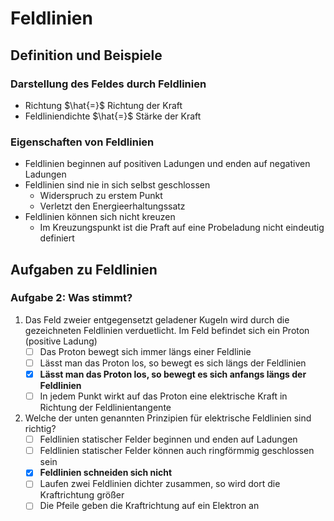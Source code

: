 # Feldlinien

## Definition und Beispiele

### Darstellung des Feldes durch Feldlinien

- Richtung $\hat{=}$ Richtung der Kraft
- Feldliniendichte $\hat{=}$ Stärke der Kraft

### Eigenschaften von Feldlinien

- Feldlinien beginnen auf positiven Ladungen und enden auf negativen Ladungen
- Feldlinien sind nie in sich selbst geschlossen
    - Widerspruch zu erstem Punkt
    - Verletzt den Energieerhaltungssatz
- Feldlinien können sich nicht kreuzen
    - Im Kreuzungspunkt ist die Praft auf eine Probeladung nicht eindeutig definiert

## Aufgaben zu Feldlinien

### Aufgabe 2: Was stimmt?

1. Das Feld zweier entgegensetzt geladener Kugeln wird durch die gezeichneten Feldlinien verduetlicht. Im Feld befindet sich ein Proton (positive Ladung)
    - [ ] Das Proton bewegt sich immer längs einer Feldlinie
    - [ ] Lässt man das Proton los, so bewegt es sich längs der Feldlinien
    - [x] **Lässt man das Proton los, so bewegt es sich anfangs längs der Feldlinien**
    - [ ] In jedem Punkt wirkt auf das Proton eine elektrische Kraft in Richtung der Feldlinientangente
2. Welche der unten genannten Prinzipien für elektrische Feldlinien sind richtig?
    - [ ] Feldlinien statischer Felder beginnen und enden auf Ladungen
    - [ ] Feldlinien statischer Felder können auch ringförmmig geschlossen sein
    - [x] **Feldlinien schneiden sich nicht**
    - [ ] Laufen zwei Feldlinien dichter zusammen, so wird dort die Kraftrichtung größer
    - [ ] Die Pfeile geben die Kraftrichtung auf ein Elektron an
